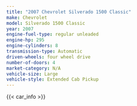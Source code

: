 ```yaml
---
title: "2007 Chevrolet Silverado 1500 Classic"
make: Chevrolet
model: Silverado 1500 Classic
year: 2007
engine-fuel-type: regular unleaded
engine-hp: 295
engine-cylinders: 8
transmission-type: Automatic
driven-wheels: four wheel drive
number-of-doors: 4
market-category: N/A
vehicle-size: Large
vehicle-style: Extended Cab Pickup
---
```


{{< car_info >}}
